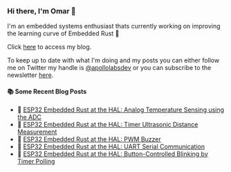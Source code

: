 ### Hi there, I'm Omar 👋

I'm an embedded systems enthusiast thats currently working on improving the learning curve of Embedded Rust 🦀

Click [here](https://apollolabsblog.hashnode.dev/) to access my blog.

To keep up to date with what I'm doing and my posts you can either follow me on Twitter my handle is [@apollolabsdev](https://twitter.com/apollolabsbin) or you can subscribe to the newsletter [here](http://subscribepage.io/apollolabsnewsletter).

<!--
**apollolabsdev/apollolabsdev** is a ✨ _special_ ✨ repository because its `README.md` (this file) appears on your GitHub profile.

Here are some ideas to get you started:

- 🔭 I’m currently working on ...
- 🌱 I’m currently learning ...
- 👯 I’m looking to collaborate on ...
- 🤔 I’m looking for help with ...
- 💬 Ask me about ...
- 📫 How to reach me: ...
- 😄 Pronouns: ...
- ⚡ Fun fact: ...
-->


#### :books: Some Recent Blog Posts
<!-- BLOGPOSTS:START -->
 - 💫 [ESP32 Embedded Rust at the HAL: Analog Temperature Sensing using the ADC](https://apollolabsblog.hashnode.dev/esp32-embedded-rust-at-the-hal-analog-temperature-sensing-using-the-adc)
 - 🌮 [ESP32 Embedded Rust at the HAL: Timer Ultrasonic Distance Measurement](https://apollolabsblog.hashnode.dev/esp32-embedded-rust-at-the-hal-timer-ultrasonic-distance-measurement)
 - 💫 [ESP32 Embedded Rust at the HAL: PWM Buzzer](https://apollolabsblog.hashnode.dev/esp32-embedded-rust-at-the-hal-pwm-buzzer)
 - 🚀 [ESP32 Embedded Rust at the HAL: UART Serial Communication](https://apollolabsblog.hashnode.dev/esp32-embedded-rust-at-the-hal-uart-serial-communication)
 - 💫 [ESP32 Embedded Rust at the HAL: Button-Controlled Blinking by Timer Polling](https://apollolabsblog.hashnode.dev/esp32-embedded-rust-at-the-hal-button-controlled-blinking-by-timer-polling)<!-- BLOGPOSTS:END -->
